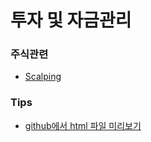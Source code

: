 # 투자 및 자금관리

### 주식관련
- [Scalping](./stock/scalping/)

### Tips
- [github에서 html 파일 미리보기](./Tip_html_preview.md)

